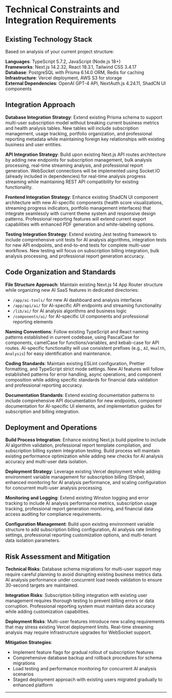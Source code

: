# Technical Constraints and Integration Requirements

## Existing Technology Stack

Based on analysis of your current project structure:

**Languages**: TypeScript 5.7.2, JavaScript (Node.js 18+)  
**Frameworks**: Next.js 14.2.32, React 18.3.1, Tailwind CSS 3.4.17  
**Database**: PostgreSQL with Prisma 6.14.0 ORM, Redis for caching  
**Infrastructure**: Vercel deployment, AWS S3 for storage  
**External Dependencies**: OpenAI GPT-4 API, NextAuth.js 4.24.11, ShadCN UI components

## Integration Approach

**Database Integration Strategy**: Extend existing Prisma schema to support multi-user subscription model without breaking current business metrics and health analysis tables. New tables will include subscription management, usage tracking, portfolio organization, and professional reporting metadata while maintaining foreign key relationships with existing business and user entities.

**API Integration Strategy**: Build upon existing Next.js API routes architecture by adding new endpoints for subscription management, bulk analysis processing, real-time streaming analysis, and professional report generation. WebSocket connections will be implemented using Socket.IO (already included in dependencies) for real-time analysis progress streaming while maintaining REST API compatibility for existing functionality.

**Frontend Integration Strategy**: Enhance existing ShadCN UI component architecture with new AI-specific components (health score visualizations, streaming progress indicators, portfolio management interfaces) that integrate seamlessly with current theme system and responsive design patterns. Professional reporting features will extend current export capabilities with enhanced PDF generation and white-labeling options.

**Testing Integration Strategy**: Extend existing Jest testing framework to include comprehensive unit tests for AI analysis algorithms, integration tests for new API endpoints, and end-to-end tests for complete multi-user workflows. New testing will focus on subscription billing integration, bulk analysis processing, and professional report generation accuracy.

## Code Organization and Standards

**File Structure Approach**: Maintain existing Next.js 14 App Router structure while organizing new AI SaaS features in dedicated directories:
- `/app/ai-tools/` for new AI dashboard and analysis interfaces
- `/app/api/ai/` for AI-specific API endpoints and streaming functionality
- `/lib/ai/` for AI analysis algorithms and business logic
- `/components/ai/` for AI-specific UI components and professional reporting elements

**Naming Conventions**: Follow existing TypeScript and React naming patterns established in current codebase, using PascalCase for components, camelCase for functions/variables, and kebab-case for API routes. AI-specific functionality will use consistent prefixes (e.g., `AI`, `Health`, `Analysis`) for easy identification and maintenance.

**Coding Standards**: Maintain existing ESLint configuration, Prettier formatting, and TypeScript strict mode settings. New AI features will follow established patterns for error handling, async operations, and component composition while adding specific standards for financial data validation and professional reporting accuracy.

**Documentation Standards**: Extend existing documentation patterns to include comprehensive API documentation for new endpoints, component documentation for AI-specific UI elements, and implementation guides for subscription and billing integration.

## Deployment and Operations

**Build Process Integration**: Enhance existing Next.js build pipeline to include AI algorithm validation, professional report template compilation, and subscription billing system integration testing. Build process will maintain existing performance optimization while adding new checks for AI analysis accuracy and multi-user data isolation.

**Deployment Strategy**: Leverage existing Vercel deployment while adding environment variable management for subscription billing (Stripe), enhanced monitoring for AI analysis performance, and scaling configuration for concurrent multi-user analysis processing.

**Monitoring and Logging**: Extend existing Winston logging and error tracking to include AI analysis performance metrics, subscription usage tracking, professional report generation monitoring, and financial data access auditing for compliance requirements.

**Configuration Management**: Build upon existing environment variable structure to add subscription billing configuration, AI analysis rate limiting settings, professional reporting customization options, and multi-tenant data isolation parameters.

## Risk Assessment and Mitigation

**Technical Risks**: Database schema migrations for multi-user support may require careful planning to avoid disrupting existing business metrics data. AI analysis performance under concurrent load needs validation to ensure 30-second targets are maintained.

**Integration Risks**: Subscription billing integration with existing user management requires thorough testing to prevent billing errors or data corruption. Professional reporting system must maintain data accuracy while adding customization capabilities.

**Deployment Risks**: Multi-user features introduce new scaling requirements that may stress existing Vercel deployment limits. Real-time streaming analysis may require infrastructure upgrades for WebSocket support.

**Mitigation Strategies**: 
- Implement feature flags for gradual rollout of subscription features
- Comprehensive database backup and rollback procedures for schema migrations  
- Load testing and performance monitoring for concurrent AI analysis scenarios
- Staged deployment approach with existing users migrated gradually to enhanced platform

---
